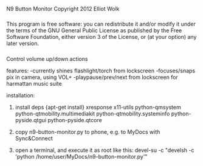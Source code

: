 N9 Button Monitor 
Copyright 2012 Elliot Wolk
#####
This program is free software: you can redistribute it and/or modify
it under the terms of the GNU General Public License as published by
the Free Software Foundation, either version 3 of the License, or
(at your option) any later version.
#####

Control volume up/down actions

features:
-currently shines flashlight/torch from lockscreen
-focuses/snaps pix in camera, using VOL+
-playpause/prev/next from lockscreen for harmattan music suite

installation:
1) install deps {apt-get install}
xresponse
x11-utils
python-qmsystem
python-qtmobility.multimediakit
python-qtmobility.systeminfo
python-pyside.qtgui
python-pyside.qtcore

2) copy n9-button-monitor.py to phone, e.g. to MyDocs with Sync&Connect

3) open a terminal, and execute it as root like this:
devel-su -c "develsh -c 'python /home/user/MyDocs/n9-button-monitor.py'"

